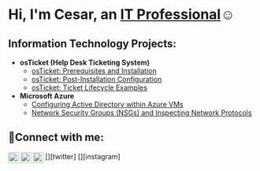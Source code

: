 
<h1>Hi, I'm Cesar, an <a href="https://linkedin.com/in/cesar-c-saenz">IT Professional</a>☺</h1>

<h2> Information Technology Projects:</h2>

- <b>osTicket (Help Desk Ticketing System)</b>
  - [osTicket: Prerequisites and Installation](https://github.com/cesarcsaenz/osticket-prereqs)
  - [osTicket: Post-Installation Configuration](https://github.com/cesarcsaenz/osticket-postinstall)
  - [osTicket: Ticket Lifecycle Examples](https://github.com/cesarcsaenz/ticket-lifecycle)
- <b>Microsoft Azure</b>
  - [Configuring Active Directory within Azure VMs](https://github.com/cesarcsaenz/configure-ad)
  - [Network Security Groups (NSGs) and Inspecting Network Protocols](https://github.com/cesarcsaenz/azure-network-protocols)

<h2>🤳Connect with me:</h2>

[<img align="left" alt="Cesar | Twitter" width="22px" src="https://cdn.jsdelivr.net/npm/simple-icons@v3/icons/twitter.svg" />][twitter]
[<img align="left" alt="Cesar | LinkedIn" width="22px" src="https://cdn.jsdelivr.net/npm/simple-icons@v3/icons/linkedin.svg" />][linkedin]
[<img align="left" alt="Cesar | Instagram" width="22px" src="https://cdn.jsdelivr.net/npm/simple-icons@v3/icons/instagram.svg" />][instagram]

[linkedin]: https://linkedin.com/in/cesar-c-saenz
